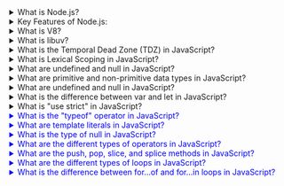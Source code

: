 <details>
  <summary>What is Node.js?</summary>
  <p>Node.js is an open-source, cross-platform JavaScript runtime environment. It allows developers to run JavaScript on the server side, outside of a browser.</p>
</details>

<details>
  <summary>Key Features of Node.js:</summary>
  <p>
    <ul>
      <li><strong>Event-driven and Asynchronous:</strong> Non-blocking I/O makes it ideal for handling multiple requests simultaneously.</li>
      <li><strong>Single-threaded but Scalable:</strong> Uses a single thread with event looping to handle many connections.</li>
      <li><strong>Fast Execution:</strong> Built on V8, it compiles JavaScript directly into machine code for speed.</li>
      <li><strong>NPM (Node Package Manager):</strong> A huge library of open-source packages to accelerate development.</li>
      <li><strong>Cross-platform:</strong> Works on Windows, Linux, and macOS.</li>
    </ul>
  </p>
</details>

<details>
  <summary>What is V8?</summary>
  <p>V8 is Google’s open-source JavaScript engine, written in C++. It powers Google Chrome and many other applications, including Node.js. V8 is responsible for executing JavaScript code by converting it directly into machine code, which makes it extremely fast.</p>
</details>

<details>
  <summary>What is libuv?</summary>
  <p>libuv is a multi-platform support library with a focus on asynchronous I/O. It provides the event loop and all the asynchronous behaviors of Node.js, including file system operations, DNS, network, child processes, pipes, signal handling, polling, and streaming.</p>
</details>

<details>
  <summary>What is the Temporal Dead Zone (TDZ) in JavaScript?</summary>
  <p>The Temporal Dead Zone (TDZ) in JavaScript refers to the period of time during which a variable is declared using <code>let</code> or <code>const</code> but has not yet been initialized. During this time, any attempt to access the variable will result in a ReferenceError. The TDZ starts from the beginning of the block where the variable is declared and ends when the variable is initialized with a value. This behavior helps prevent the use of variables before they are properly initialized, which can lead to bugs and unpredictable behavior in the code.</p>
</details>

<details>
  <summary>What is Lexical Scoping in JavaScript?</summary>
  <p>Lexical scoping, also known as static scoping, is a convention used in JavaScript to determine the scope of a variable based on its position within the source code. In lexical scoping, a variable defined inside a function is only accessible within that function and any nested functions. This means that the scope of a variable is determined by the structure of the code and the location where the variable is declared, rather than the runtime context. Lexical scoping helps in maintaining the modularity and predictability of the code by ensuring that variables are only accessible within their defined scope.</p>
</details>

<details>
  <summary>What are undefined and null in JavaScript?</summary>
  <p>In JavaScript, <code>undefined</code> and <code>null</code> are two distinct types that represent the absence of a value.

  <strong>undefined:</strong> A variable is automatically assigned the value <code>undefined</code> when it is declared but not initialized. It indicates that a variable has been declared but has not yet been assigned a value. For example:
  <pre><code>let a;
  console.log(a); // Output: undefined</code></pre>

  <strong>null:</strong> <code>null</code> is an assignment value that can be explicitly set to indicate that a variable has no value. It is often used to signify that a variable should be empty. For example:
  <pre><code>let b = null;
  console.log(b); // Output: null</code></pre>

  While both <code>undefined</code> and <code>null</code> represent the absence of a value, they are used in different contexts and have different meanings. <code>undefined</code> is typically used by the JavaScript engine, whereas <code>null</code> is used by programmers to indicate an intentional absence of value.</p>
</details>

<details>
  <summary>What are primitive and non-primitive data types in JavaScript?</summary>
  <p>In JavaScript, data types can be categorized into two main types: primitive and non-primitive (or reference) data types.

  <strong>Primitive Data Types:</strong> These are the most basic data types in JavaScript and include:
  <ul>
    <li><code>String</code>: Represents textual data. Example: <code>let str = "Hello";</code></li>
    <li><code>Number</code>: Represents numeric data. Example: <code>let num = 42;</code></li>
    <li><code>Boolean</code>: Represents true or false values. Example: <code>let isTrue = true;</code></li>
    <li><code>Undefined</code>: Represents a variable that has been declared but not initialized. Example: <code>let a;</code></li>
    <li><code>Null</code>: Represents an intentional absence of value. Example: <code>let b = null;</code></li>
    <li><code>Symbol</code>: Represents a unique and immutable value. Example: <code>let sym = Symbol('sym');</code></li>
    <li><code>BigInt</code>: Represents integers with arbitrary precision. Example: <code>let bigInt = 123n;</code></li>
  </ul>

  <strong>Non-Primitive Data Types:</strong> These are also known as reference data types and include:
  <ul>
    <li><code>Object</code>: Represents a collection of properties. Example: <code>let obj = { name: "John", age: 30 };</code></li>
    <li><code>Array</code>: Represents an ordered list of values. Example: <code>let arr = [1, 2, 3];</code></li>
    <li><code>Function</code>: Represents a block of code designed to perform a particular task. Example: <code>function greet() { console.log("Hello"); }</code></li>
  </ul>

  Primitive data types are immutable, meaning their values cannot be changed once created. Non-primitive data types, on the other hand, are mutable and can have their properties or elements modified. Additionally, primitive data types are stored directly in the memory location, whereas non-primitive data types are stored as references to the memory location.</p>
</details>

<details>
  <summary>What are undefined and null in JavaScript?</summary>
  <p>In JavaScript, <code>undefined</code> and <code>null</code> are two distinct types that represent the absence of a value.

  <strong>undefined:</strong> A variable is automatically assigned the value <code>undefined</code> when it is declared but not initialized. It indicates that a variable has been declared but has not yet been assigned a value. For example:
  <pre><code>let a;
  console.log(a); // Output: undefined</code></pre>

  <strong>null:</strong> <code>null</code> is an assignment value that can be explicitly set to indicate that a variable has no value. It is often used to signify that a variable should be empty. For example:
  <pre><code>let b = null;
  console.log(b); // Output: null</code></pre>

  While both <code>undefined</code> and <code>null</code> represent the absence of a value, they are used in different contexts and have different meanings. <code>undefined</code> is typically used by the JavaScript engine, whereas <code>null</code> is used by programmers to indicate an intentional absence of value.</p>
</details>

<details>
  <summary>What is the difference between var and let in JavaScript?</summary>
  <p>In JavaScript, <code>var</code> and <code>let</code> are used to declare variables, but they have different behaviors.

  When JavaScript code is executed, it goes through two phases: the creation phase and the execution phase. During the creation phase, the JavaScript engine scans the code and allocates memory for variables and functions. This is known as hoisting.

  <strong>var:</strong> Variables declared with <code>var</code> are hoisted to the top of their containing function or global scope. During the creation phase, they are initialized with <code>undefined</code>. This means that you can reference a <code>var</code> variable before its declaration without causing an error, but it will have the value <code>undefined</code> until the execution phase assigns it a value. For example:
  <pre><code>console.log(a); // Output: undefined
  var a = 10;
  console.log(a); // Output: 10</code></pre>

  <strong>let:</strong> Variables declared with <code>let</code> are also hoisted, but they are not initialized. Instead, they are placed in a "temporal dead zone" (TDZ) from the start of the block until the declaration is encountered. Accessing a <code>let</code> variable before its declaration will result in a ReferenceError. For example:
  <pre><code>console.log(b); // ReferenceError: Cannot access 'b' before initialization
  let b = 20;
  console.log(b); // Output: 20</code></pre>

  In summary, <code>var</code> is function-scoped and initialized with <code>undefined</code> during the creation phase, while <code>let</code> is block-scoped and not initialized until the execution phase, resulting in a ReferenceError if accessed before declaration.</p>
</details>

<details>
  <summary>What is "use strict" in JavaScript?</summary>
  <p><code>"use strict"</code> is a directive introduced in ECMAScript 5 that enables strict mode in JavaScript. Strict mode is a way to opt in to a restricted variant of JavaScript, which helps catch common coding mistakes and "unsafe" actions, such as defining global variables. It can be applied to an entire script or to individual functions.

  <strong>Benefits of using "use strict":</strong>
  <ul>
    <li>Eliminates some JavaScript silent errors by changing them to throw errors.</li>
    <li>Fixes mistakes that make it difficult for JavaScript engines to perform optimizations, leading to faster code execution.</li>
    <li>Prohibits some syntax likely to be defined in future versions of ECMAScript.</li>
  </ul>

  <strong>Examples of strict mode behavior:</strong>
  <pre><code>
  // Without strict mode
  x = 10; // This will not throw an error
  console.log(x); // Output: 10

  // With strict mode
  "use strict";
  y = 20; // This will throw a ReferenceError: y is not defined
  console.log(y);
  </code></pre>

  <strong>How to enable strict mode:</strong>
  <pre><code>
  // For an entire script
  "use strict";
  // Your code here

  // For a specific function
  function myFunction() {
    "use strict";
    // Function code here
  }
  </code></pre>

  In summary, <code>"use strict"</code> helps improve the quality of your code by catching common errors and preventing the use of unsafe features.</p>
</details>

<details>
  <summary style="color: blue;">What is the "typeof" operator in JavaScript?</summary>
  <p style="color: green;">The <code>typeof</code> operator in JavaScript is used to determine the type of a given variable or expression. It returns a string indicating the type of the operand. The <code>typeof</code> operator is useful for debugging and ensuring that variables are of the expected type.

  <strong>Examples of using the "typeof" operator:</strong>
  <pre><code>
  console.log(typeof 42); // Output: "number"
  console.log(typeof 'hello'); // Output: "string"
  console.log(typeof true); // Output: "boolean"
  console.log(typeof undefined); // Output: "undefined"
  console.log(typeof null); // Output: "object" (this is a known quirk in JavaScript)
  console.log(typeof { name: 'John' }); // Output: "object"
  console.log(typeof function() {}); // Output: "function"
  console.log(typeof Symbol('symbol')); // Output: "symbol"
  console.log(typeof 123n); // Output: "bigint"
  </code></pre>

  <strong>Special cases:</strong>
  <ul>
    <li><code>typeof null</code> returns "object". This is a known issue in JavaScript and is considered a bug, but it has been retained for backward compatibility.</li>
    <li><code>typeof NaN</code> returns "number". NaN stands for "Not-a-Number", but it is still considered a numeric type.</li>
  </ul>

  In summary, the <code>typeof</code> operator is a simple and effective way to check the type of a variable or expression in JavaScript.</p>
</details>
<details>
  <summary style="color: blue;">What are template literals in JavaScript?</summary>
  <p style="color: green;">Template literals are a feature in JavaScript introduced in ES6 (ECMAScript 2015) that allow for easier and more readable string interpolation, multi-line strings, and embedded expressions. Template literals are enclosed by backticks (<code>`</code>) instead of single or double quotes.

  <strong>Key features of template literals:</strong>
  <ul>
    <li><strong>String Interpolation:</strong> Template literals allow for embedding expressions within strings using the <code>${expression}</code> syntax. This makes it easier to create dynamic strings. For example:
    <pre><code>
    const name = 'John';
    const greeting = `Hello, ${name}!`;
    console.log(greeting); // Output: Hello, John!
    </code></pre></li>

    <li><strong>Multi-line Strings:</strong> Template literals can span multiple lines without the need for concatenation or escape characters. For example:
    <pre><code>
    const multiLineString = `This is a string
    that spans multiple
    lines.`;
    console.log(multiLineString);
    </code></pre></li>

    <li><strong>Embedded Expressions:</strong> You can embed any valid JavaScript expression within a template literal. For example:
    <pre><code>
    const a = 5;
    const b = 10;
    console.log(`The sum of a and b is ${a + b}.`); // Output: The sum of a and b is 15.
    </code></pre></li>
  </ul>

  <strong>Tagged Templates:</strong> Template literals also support tagged templates, which allow you to parse template literals with a function. For example:
  <pre><code>
  function tag(strings, ...values) {
    console.log(strings);
    console.log(values);
    return 'Tagged template';
  }
  const result = tag`Hello, ${name}!`;
  console.log(result); // Output: Tagged template
  </code></pre>

  In summary, template literals provide a more powerful and flexible way to work with strings in JavaScript, making code easier to read and write.</p>
</details>
<details>
  <summary style="color: blue;">What is the type of null in JavaScript?</summary>
  <p style="color: green;">In JavaScript, the <code>typeof</code> operator returns "object" when applied to <code>null</code>. This is a well-known quirk in JavaScript and is considered a bug in the language, but it has been retained for backward compatibility.

  <strong>Example:</strong>
  <pre><code>
  console.log(typeof null); // Output: "object"
  </code></pre>

  <strong>Explanation:</strong>
  <p>The reason <code>typeof null</code> returns "object" is due to the way JavaScript was originally designed. In the first implementation of JavaScript, values were represented as a type tag and a value. The type tag for objects was 0. <code>null</code> was represented as the NULL pointer (0x00), which also had the type tag of 0, leading to <code>typeof null</code> returning "object".</p>

  <p>Despite this quirk, <code>null</code> is not an object. It is a primitive value that represents the intentional absence of any object value. To check for <code>null</code> values, it is recommended to use strict equality (<code>===</code>) instead of <code>typeof</code>:</p>
  <pre><code>
  const value = null;
  console.log(value === null); // Output: true
  </code></pre>

  In summary, while <code>typeof null</code> returns "object" due to a historical quirk, <code>null</code> is actually a primitive value representing the absence of any object value.</p>
</details>
<details>
  <summary style="color: blue;">What are the different types of operators in JavaScript?</summary>
  <p style="color: green;">JavaScript provides a variety of operators that can be used to perform different operations on values. These operators can be categorized into several types:

  <strong>1. Arithmetic Operators:</strong> Used to perform arithmetic calculations.
  <ul>
    <li><code>+</code> (Addition): Adds two numbers. Example: <code>5 + 3</code></li>
    <li><code>-</code> (Subtraction): Subtracts one number from another. Example: <code>5 - 3</code></li>
    <li><code>*</code> (Multiplication): Multiplies two numbers. Example: <code>5 * 3</code></li>
    <li><code>/</code> (Division): Divides one number by another. Example: <code>5 / 3</code></li>
    <li><code>%</code> (Modulus): Returns the remainder of a division. Example: <code>5 % 3</code></li>
    <li><code>**</code> (Exponentiation): Raises the first operand to the power of the second operand. Example: <code>5 ** 3</code></li>
  </ul>

  <strong>2. Comparison Operators:</strong> Used to compare two values.
  <ul>
    <li><code>==</code> (Equal to): Checks if two values are equal. Example: <code>5 == '5'</code></li>
    <li><code>===</code> (Strict equal to): Checks if two values are equal and of the same type. Example: <code>5 === 5</code></li>
    <li><code>!=</code> (Not equal to): Checks if two values are not equal. Example: <code>5 != '5'</code></li>
    <li><code>!==</code> (Strict not equal to): Checks if two values are not equal and not of the same type. Example: <code>5 !== '5'</code></li>
    <li><code>></code> (Greater than): Checks if the left operand is greater than the right operand. Example: <code>5 > 3</code></li>
    <li><code><</code> (Less than): Checks if the left operand is less than the right operand. Example: <code>5 < 3</code></li>
    <li><code>>=</code> (Greater than or equal to): Checks if the left operand is greater than or equal to the right operand. Example: <code>5 >= 3</code></li>
    <li><code><=</code> (Less than or equal to): Checks if the left operand is less than or equal to the right operand. Example: <code>5 <= 3</code></li>
  </ul>

  <strong>3. Logical Operators:</strong> Used to perform logical operations.
  <ul>
    <li><code>&&</code> (Logical AND): Returns true if both operands are true. Example: <code>true && false</code></li>
    <li><code>||</code> (Logical OR): Returns true if at least one operand is true. Example: <code>true || false</code></li>
    <li><code>!</code> (Logical NOT): Returns true if the operand is false. Example: <code>!true</code></li>
  </ul>

  <strong>4. Assignment Operators:</strong> Used to assign values to variables.
  <ul>
    <li><code>=</code> (Assignment): Assigns the value of the right operand to the left operand. Example: <code>x = 5</code></li>
    <li><code>+=</code> (Addition assignment): Adds the right operand to the left operand and assigns the result to the left operand. Example: <code>x += 5</code></li>
    <li><code>-=</code> (Subtraction assignment): Subtracts the right operand from the left operand and assigns the result to the left operand. Example: <code>x -= 5</code></li>
    <li><code>*=</code> (Multiplication assignment): Multiplies the left operand by the right operand and assigns the result to the left operand. Example: <code>x *= 5</code></li>
    <li><code>/=</code> (Division assignment): Divides the left operand by the right operand and assigns the result to the left operand. Example: <code>x /= 5</code></li>
    <li><code>%=</code> (Modulus assignment): Takes the modulus using the two operands and assigns the result to the left operand. Example: <code>x %= 5</code></li>
  </ul>

  <strong>5. Conditional (Ternary) Operator:</strong> Used to assign a value to a variable based on a condition.
  <ul>
    <li><code>condition ? value1 : value2</code>: If the condition is true, the operator returns the value of <code>value1</code>; otherwise, it returns the value of <code>value2</code>. Example: <code>let result = (x > 10) ? 'Greater' : 'Smaller';</code></li>
  </ul>

  In summary, JavaScript provides a wide range of operators that allow you to perform various operations on values, making it a powerful and flexible language.</p>
</details>
<details>
  <summary style="color: blue;">What are the push, pop, slice, and splice methods in JavaScript?</summary>
  <p style="color: green;">In JavaScript, arrays come with several built-in methods that allow you to manipulate their elements. Four commonly used methods are <code>push</code>, <code>pop</code>, <code>slice</code>, and <code>splice</code>.

  <strong>1. push:</strong> Adds one or more elements to the end of an array and returns the new length of the array.
  <pre><code>
  let arr = [1, 2, 3];
  arr.push(4);
  console.log(arr); // Output: [1, 2, 3, 4]
  </code></pre>

  <strong>2. pop:</strong> Removes the last element from an array and returns that element. This method changes the length of the array.
  <pre><code>
  let arr = [1, 2, 3];
  let lastElement = arr.pop();
  console.log(arr); // Output: [1, 2, 3]
  console.log(lastElement); // Output: 3
  </code></pre>

  <strong>3. slice:</strong> Returns a shallow copy of a portion of an array into a new array object selected from start to end (end not included). The original array will not be modified.
  <pre><code>
  let arr = [1, 2, 3, 4, 5];
  let slicedArr = arr.slice(1, 3);
  console.log(slicedArr); // Output: [2, 3]
  console.log(arr); // Output: [1, 2, 3, 4, 5]
  </code></pre>

  <strong>4. splice:</strong> Changes the contents of an array by removing or replacing existing elements and/or adding new elements in place. This method modifies the original array.
  <pre><code>
  let arr = [1, 2, 3, 4, 5];
  let removedElements = arr.splice(2, 2, 'a', 'b');
  console.log(arr); // Output: [1, 2, 'a', 'b', 5]
  console.log(removedElements); // Output: [3, 4]
  </code></pre>

  <strong>Comparison Table:</strong>
  <table>
    <tr>
      <th>Method</th>
      <th>Description</th>
      <th>Modifies Original Array</th>
      <th>Returns</th>
    </tr>
    <tr>
      <td><code>push</code></td>
      <td>Adds one or more elements to the end of an array</td>
      <td>Yes</td>
      <td>New length of the array</td>
    </tr>
    <tr>
      <td><code>pop</code></td>
      <td>Removes the last element from an array</td>
      <td>Yes</td>
      <td>The removed element</td>
    </tr>
    <tr>
      <td><code>slice</code></td>
      <td>Returns a shallow copy of a portion of an array</td>
      <td>No</td>
      <td>A new array containing the extracted elements</td>
    </tr>
    <tr>
      <td><code>splice</code></td>
      <td>Changes the contents of an array by removing/replacing elements</td>
      <td>Yes</td>
      <td>An array containing the removed elements</td>
    </tr>
  </table>

  In summary, <code>push</code>, <code>pop</code>, <code>slice</code>, and <code>splice</code> are powerful array methods in JavaScript that allow you to manipulate arrays in various ways, each with its own specific use case.</p>
</details>
<details>
  <summary style="color: blue;">What are the different types of loops in JavaScript?</summary>
  <p style="color: green;">JavaScript provides several types of loops that allow you to execute a block of code multiple times. The main types of loops are <code>for</code>, <code>while</code>, <code>do-while</code>, <code>for-in</code>, and <code>for-of</code>.

  <strong>1. for Loop:</strong> Used to execute a block of code a specific number of times.
  <pre><code>
  for (let i = 0; i < 5; i++) {
    console.log(i);
  }
  // Output: 0 1 2 3 4
  </code></pre>

  <strong>2. while Loop:</strong> Used to execute a block of code as long as a specified condition is true.
  <pre><code>
  let i = 0;
  while (i < 5) {
    console.log(i);
    i++;
  }
  // Output: 0 1 2 3 4
  </code></pre>

  <strong>3. do-while Loop:</strong> Similar to the <code>while</code> loop, but it executes the block of code once before checking the condition.
  <pre><code>
  let i = 0;
  do {
    console.log(i);
    i++;
  } while (i < 5);
  // Output: 0 1 2 3 4
  </code></pre>

  <strong>4. for-in Loop:</strong> Used to iterate over the enumerable properties of an object.
  <pre><code>
  const obj = { a: 1, b: 2, c: 3 };
  for (let key in obj) {
    console.log(key, obj[key]);
  }
  // Output: a 1
  //         b 2
  //         c 3
  </code></pre>

  <strong>5. for-of Loop:</strong> Used to iterate over the values of an iterable object (like an array, string, or Map).
  <pre><code>
  const arr = [1, 2, 3, 4, 5];
  for (let value of arr) {
    console.log(value);
  }
  // Output: 1 2 3 4 5
  </code></pre>

  <strong>Comparison Table:</strong>
  <table>
    <tr>
      <th>Loop Type</th>
      <th>Description</th>
      <th>Use Case</th>
    </tr>
    <tr>
      <td><code>for</code></td>
      <td>Executes a block of code a specific number of times</td>
      <td>When the number of iterations is known</td>
    </tr>
    <tr>
      <td><code>while</code></td>
      <td>Executes a block of code as long as a specified condition is true</td>
      <td>When the number of iterations is not known</td>
    </tr>
    <tr>
      <td><code>do-while</code></td>
      <td>Executes a block of code once before checking the condition</td>
      <td>When the block of code needs to be executed at least once</td>
    </tr>
    <tr>
      <td><code>for-in</code></td>
      <td>Iterates over the enumerable properties of an object</td>
      <td>When iterating over object properties</td>
    </tr>
    <tr>
      <td><code>for-of</code></td>
      <td>Iterates over the values of an iterable object</td>
      <td>When iterating over array or iterable values</td>
    </tr>
  </table>
</p>
</details>
<details>
  <summary style="color: blue;">What is the difference between for...of and for...in loops in JavaScript?</summary>
  <p style="color: green;">In JavaScript, both <code>for...of</code> and <code>for...in</code> loops are used to iterate over elements, but they serve different purposes and work with different types of data.

  <strong>for...in Loop:</strong>
  <ul>
    <li>Used to iterate over the enumerable properties of an object.</li>
    <li>Iterates over the keys (property names) of an object.</li>
    <li>Can be used with objects and arrays, but primarily intended for objects.</li>
  </ul>
  <pre><code>
  const obj = { a: 1, b: 2, c: 3 };
  for (let key in obj) {
    console.log(key, obj[key]);
  }
  // Output: a 1
  //         b 2
  //         c 3
  </code></pre>

  <strong>for...of Loop:</strong>
  <ul>
    <li>Used to iterate over the values of an iterable object (like an array, string, or Map).</li>
    <li>Iterates over the values of an iterable object.</li>
    <li>Cannot be used with objects unless they implement the iterable protocol.</li>
  </ul>
  <pre><code>
  const arr = [1, 2, 3, 4, 5];
  for (let value of arr) {
    console.log(value);
  }
  // Output: 1 2 3 4 5
  </code></pre>

  <strong>Comparison Table:</strong>
  <table>
    <tr>
      <th>Feature</th>
      <th>for...in</th>
      <th>for...of</th>
    </tr>
    <tr>
      <td>Purpose</td>
      <td>Iterates over the enumerable properties of an object</td>
      <td>Iterates over the values of an iterable object</td>
    </tr>
    <tr>
      <td>Iterates Over</td>
      <td>Keys (property names)</td>
      <td>Values</td>
    </tr>
    <tr>
      <td>Use Case</td>
      <td>When iterating over object properties</td>
      <td>When iterating over array or iterable values</td>
    </tr>
    <tr>
      <td>Works With</td>
      <td>Objects and arrays (primarily objects)</td>
      <td>Arrays, strings, Maps, Sets, and other iterables</td>
    </tr>
  </table>

  In summary, <code>for...in</code> is used to iterate over the keys of an object, while <code>for...of</code> is used to iterate over the values of an iterable object. Understanding the differences between these loops helps you choose the right one for your specific use case.</p>
</details>